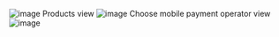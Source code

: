 ![image](https://github.com/AFarmaK16/TestAppOnIOS/assets/84871905/05ea4b8b-4205-4dd4-b955-65e534e945f6)
Products view
![image](https://github.com/AFarmaK16/TestAppOnIOS/assets/84871905/f1d43bb9-8642-43a0-a7bb-06af30581730)
         Choose mobile payment operator view
![image](https://github.com/AFarmaK16/TestAppOnIOS/assets/84871905/ada2a5d7-d3d2-493f-8296-c1b93ad9ac67)
